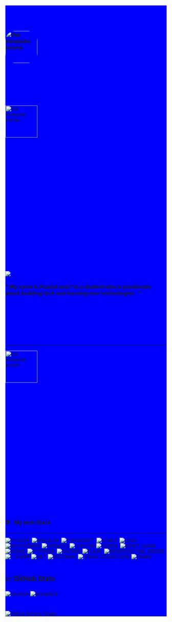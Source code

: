 <div style="background-color:blue">

  ### <div style="color:Blue;font-size:50px">Hi there</div> <br><img style="border-radius:30px" src="https://media.giphy.com/media/du3J3cXyzhj75IOgvA/source.gif" alt="this slowpoke moves"  width="100" />

<br>

### <div style="color:Blue;font-size:50px">STACK OVERFLOW</div>

<a href="https://stackoverflow.com/users/13990024/pranjal-dubey">
  <div style="width:100%;height:0;padding-bottom:100%;position:relative;"><img src="https://media.giphy.com/media/xT0GqCppDBMGwe7FSw/source.gif" alt="this slowpoke moves"  width="100" /></div><p><a href="https://giphy.com/gifs/gj4QQwKvcLi66Yn5IG"></a></p>
</a>

![](https://visitor-badge.glitch.me/badge?page_id=pranjaldub)

  <h3>" My name is <strong>Pranjal</strong> and I"m a <strong>student</strong> who is passionate <strong>about building tech and learning new technologies</strong> . "</h3>
<br>


### <div style="color:Blue;font-size:50px">Connect on Linkedin</div> &nbsp; <a href="https://www.linkedin.com/in/pranjal-d-6060a2183/"><hr>
  <div style="width:100%;height:0;padding-bottom:100%;position:relative;"><img src="https://media.giphy.com/media/HQTYdpx1yhxWpugAi2/source.gif" alt="this slowpoke moves"  width="100" /></div><p><a href="https://giphy.com/gifs/gj4QQwKvcLi66Yn5IG">
</a>

### 🛠 &nbsp; My tech Stack
  <hr>

![PYTHON](https://img.shields.io/badge/Python-3776AB?style=for-the-badge&logo=python&logoColor=white)&nbsp;
![ANGULAR](https://img.shields.io/badge/Angular-DD0031?style=for-the-badge&logo=angular&logoColor=white)&nbsp;
![TYPESCRIPT](https://img.shields.io/badge/TypeScript-007ACC?style=for-the-badge&logo=typescript&logoColor=white)&nbsp;
![HTML5](https://img.shields.io/badge/HTML5-E34F26?style=for-the-badge&logo=html5&logoColor=white)&nbsp;
![CSS3](https://img.shields.io/badge/CSS-239120?&style=for-the-badge&logo=css3&logoColor=white)&nbsp;
![BOOTSTRAP4](https://img.shields.io/badge/Bootstrap-563D7C?style=for-the-badge&logo=bootstrap&logoColor=white)
![OPENCV2](https://img.shields.io/badge/OpenCV-27338e?style=for-the-badge&logo=OpenCV&logoColor=white)
![JUPYTER](https://img.shields.io/badge/Jupyter-F37626.svg?&style=for-the-badge&logo=Jupyter&logoColor=white)
![CONDA](https://img.shields.io/badge/conda-342B029.svg?&style=for-the-badge&logo=anaconda&logoColor=white)&nbsp;
![SCIKIT LEARN](https://img.shields.io/badge/scikit_learn-F7931E?style=for-the-badge&logo=scikit-learn&logoColor=white)&nbsp;
![KERAS](https://img.shields.io/badge/KERAS-239120?&style=for-the-badge&logo=keras&logoColor=white)&nbsp;
![PYTORCH](https://img.shields.io/badge/Pytorch-3776AB?style=for-the-badge&logo=pytorch&logoColor=white)&nbsp;
![FASTAPI](https://img.shields.io/badge/fastapi-109989?style=for-the-badge&logo=FASTAPI&logoColor=white)&nbsp;
![FLASK](https://img.shields.io/badge/Flask-000000?style=for-the-badge&logo=flask&logoColor=white)&nbsp;
![MICROFOST SQL SERVER](https://img.shields.io/badge/Microsoft%20SQL%20Sever-CC2927?style=for-the-badge&logo=microsoft%20sql%20server&logoColor=white)&nbsp;
![C SHARP](https://img.shields.io/badge/C%23-239120?style=for-the-badge&logo=c-sharp&logoColor=white)
![.NET](https://img.shields.io/badge/.NET-5C2D91?style=for-the-badge&logo=dot-net&logoColor=white)
![POSTMAN](https://img.shields.io/badge/Postman-FF6C37?style=for-the-badge&logo=Postman&logoColor=white)&nbsp;
![VISUAL STUDIO 2019](https://img.shields.io/badge/Visual_Studio_2019-5C2D91?style=for-the-badge&logo=visual%20studio&logoColor=white)&nbsp;
![FIGMA](https://img.shields.io/badge/Figma-F24E1E?style=for-the-badge&logo=figma&logoColor=white)&nbsp;
  <br> <br>
## &#x1f4c8; GitHub Stats

<p align="left"><img align="left" src="https://github-readme-stats.vercel.app/api/top-langs?username=pranjaldub&show_icons=true&locale=en&layout=compact&theme=radical" alt="vaulstein" /></p>

 
 <p><img align="center" src="https://github-readme-streak-stats.herokuapp.com/?user=arunsridher&theme=radical" alt="pranjaldub" /></p>
 
 <br />
 
![GitHub Activity Graph](https://activity-graph.herokuapp.com/graph?username=pranjaldub&bg_color=000000&color=4fff67&line=4fff67&point=ffffff&area=true&hide_border=true)  

</div>
